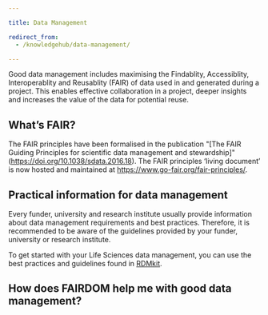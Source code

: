```yaml
---

title: Data Management 

redirect_from: 
  - /knowledgehub/data-management/

---
```



Good data management includes maximising the Findablity, Accessiblity, Interoperablity and Reusablity (FAIR) of data used in and generated during a project. This enables effective collaboration in a project, deeper insights and increases the value of the data for potential reuse.

## What’s FAIR?

The FAIR principles have been formalised in the publication "[The FAIR Guiding Principles for scientific data management and stewardship]"(https://doi.org/10.1038/sdata.2016.18). The FAIR principles ‘living document’ is now hosted and maintained at https://www.go-fair.org/fair-principles/.

## Practical information for data management

Every funder, university and research institute usually provide information about data management requirements and best practices. Therefore, it is recommended to be aware of the guidelines provided by your funder, university or research institute.

To get started with your Life Sciences data management, you can use the best practices and guidelines found in [RDMkit](https://rdmkit.elixir-europe.org/data_management_plan.html).

## How does FAIRDOM help me with good data management?
